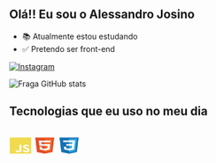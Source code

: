 ## Olá!! Eu sou o Alessandro Josino
- 📚 Atualmente estou estudando
- ✅ Pretendo ser front-end

[![Instagram](https://img.shields.io/badge/Instagram-E4405F?style=for-the-badge&logo=instagram&logoColor=white)](https://instagram.com/josino_front?igshid=ZDdkNTZiNTM=)

![Fraga GitHub stats](https://github-readme-stats.vercel.app/api?username=ALeJosino&show_icons=true&theme=dracula&count_private=true)

## Tecnologias que eu uso no meu dia

<div style="display: inline_block"><br>
  <img align="center" alt="ALe-Js" height="30" width="40" src="https://raw.githubusercontent.com/devicons/devicon/master/icons/javascript/javascript-plain.svg">
  <img align="center" alt="ALe-React" height="30" width="40" src="https://raw.githubusercontent.com/devicons/devicon/master/icons/html5/html5-original.svg">
  <img align="center" alt="ALe-CSS" height="30" width="40" src="https://raw.githubusercontent.com/devicons/devicon/master/icons/css3/css3-original.svg">
</div>
